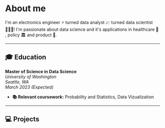 # About me
I'm an electronics engineer ⚡️  turned data analyst 📈  turned data scientist 👨🏽‍💻! I'm passionate about data science and it's applications in healthcare 🏥 , policy 🏛  and product 📱.

* * *
## 🎓  Education
**Master of Science in Data Science**  
_University of Washington_  
_Seattle, WA_  
_March 2023 (Expected)_
- **📚  Relevant coursework:** Probability and Statistics, Data Vizualization

* * *
## 💻  Projects
